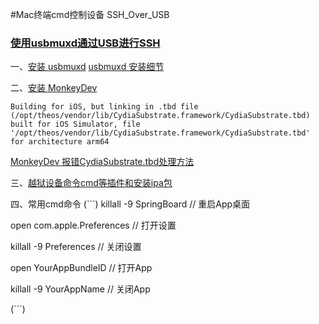 #Mac终端cmd控制设备 SSH_Over_USB

### [使用usbmuxd通过USB进行SSH](https://iphonedevwiki.net/index.php/SSH_Over_USB)
 
一、[安装 usbmuxd](https://github.com/libimobiledevice/usbmuxd)
    [usbmuxd 安装细节](https://www.jianshu.com/p/49c4386ad9cc?utm_campaign=maleskine&utm_content=note&utm_medium=seo_notes&utm_source=recommendation)
    
二、[安装 MonkeyDev](https://github.com/AloneMonkey/MonkeyDev/wiki)

`Building for iOS, but linking in .tbd file (/opt/theos/vendor/lib/CydiaSubstrate.framework/CydiaSubstrate.tbd) built for iOS Simulator, file '/opt/theos/vendor/lib/CydiaSubstrate.framework/CydiaSubstrate.tbd' for architecture arm64`
    
  [MonkeyDev 报错CydiaSubstrate.tbd处理方法](https://www.jianshu.com/p/060be025eb13)
    
三、[越狱设备命令cmd等插件和安装ipa包](https://www.jianshu.com/p/b46a96bb7416)

四、常用cmd命令
(```)
killall -9 SpringBoard // 重启App桌面

open com.apple.Preferences // 打开设置

killall -9 Preferences // 关闭设置

open YourAppBundleID // 打开App

killall -9 YourAppName // 关闭App

(```)
